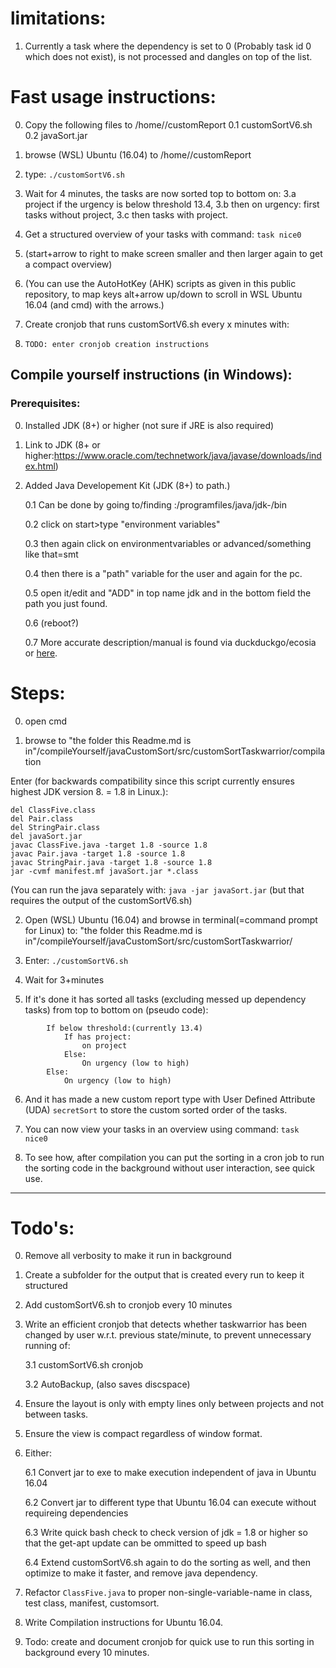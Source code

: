 # limitations:

1. Currently a task where the dependency is set to 0 (Probably task id 0 which does not exist), is not processed and dangles on top of the list. 


# Fast usage instructions:
0. Copy the following files to /home/<username>/customReport
	0.1 customSortV6.sh
	0.2 javaSort.jar
1. browse (WSL) Ubuntu (16.04) to /home/<username>/customReport
2. type:
```./customSortV6.sh```
3. Wait for 4 minutes, the tasks are now sorted top to bottom on: 
	3.a project if the urgency is below threshold 13.4, 
	3.b then on urgency: first tasks without project, 
	3.c then tasks with project.
4. Get a structured overview of your tasks with command: 
```task nice0```

5. (start+arrow to right to make screen smaller and then larger again to get a compact overview)
6. (You can use the AutoHotKey (AHK) scripts as given in this public repository, to map keys alt+arrow up/down to scroll in WSL Ubuntu 16.04 (and cmd) with the arrows.) 
7. Create cronjob that runs customSortV6.sh every x minutes with:
8. ```TODO: enter cronjob creation instructions```

Compile yourself instructions (in Windows):
------------
### Prerequisites: ###

0. Installed JDK (8+) or higher (not sure if JRE is also required)
1. Link to JDK (8+ or higher:https://www.oracle.com/technetwork/java/javase/downloads/index.html)
0. Added Java Developement Kit (JDK (8+) to path.)

	0.1 Can be done by going to/finding <yourharddrive>:/programfiles/java/jdk-<versionnr>/bin
	
	0.2 click on start>type "environment variables" 
	
	0.3 then again click on environmentvariables or advanced/something like that=smt
	
	0.4 then there is a "path" variable for the user and again for the pc. 
	
	0.5 open it/edit and "ADD" in top name jdk and in the bottom field the path you just found.
	
	0.6 (reboot?)
	
	0.7 More accurate description/manual is found via duckduckgo/ecosia or [here](https://kingluddite.com/tools/how-do-i-add-java-to-my-windows-path).
	
	

# Steps:

0. open cmd

1. browse to "the folder this Readme.md is in"/compileYourself/javaCustomSort/src/customSortTaskwarrior/compilation

Enter (for backwards compatibility since this script currently ensures highest JDK version 8. = 1.8 in Linux.):

```
del ClassFive.class
del Pair.class
del StringPair.class
del javaSort.jar
javac ClassFive.java -target 1.8 -source 1.8
javac Pair.java -target 1.8 -source 1.8
javac StringPair.java -target 1.8 -source 1.8
jar -cvmf manifest.mf javaSort.jar *.class
```

(You can run the java separately with: `java -jar javaSort.jar` (but that requires the output of the customSortV6.sh)

2. Open (WSL) Ubuntu (16.04) and browse in terminal(=command prompt for Linux) to: "the folder this Readme.md is in"/compileYourself/javaCustomSort/src/customSortTaskwarrior/

3. Enter: 
`./customSortV6.sh`

4. Wait for 3+minutes

5. If it's done it has sorted all tasks (excluding messed up dependency tasks) from top to bottom on (pseudo code): 
```
	 	If below threshold:(currently 13.4) 
			If has project: 
				on project
			Else:
				On urgency (low to high)
		Else:
			On urgency (low to high)
```
6. And it has made a new custom report type with User Defined Attribute (UDA) `secretSort` to store the custom sorted order of the tasks.

7. You can now view your tasks in an overview using command: 
`task nice0`

8. To see how, after compilation you can put the sorting in a cron job to run the sorting code in the background without user 
interaction, see quick use.

------------
# Todo's:

0. Remove all verbosity to make it run in background

1. Create a subfolder for the output that is created every run to keep it structured

2. Add customSortV6.sh to cronjob every 10 minutes

3. Write an efficient cronjob that detects whether taskwarrior has been changed by user w.r.t. previous state/minute, to prevent 
unnecessary running of:

    3.1 customSortV6.sh cronjob

    3.2 AutoBackup, (also saves discspace)

4. Ensure the layout is only with empty lines only between projects and not between tasks.

5. Ensure the view is compact regardless of window format.

6. Either:

    6.1 Convert jar to exe to make execution independent of java in Ubuntu 16.04

    6.2 Convert jar to different type that Ubuntu 16.04 can execute without requireing dependencies

    6.3 Write quick bash check to check version of jdk = 1.8 or higher so that the get-apt update can be ommitted to speed up bash

    6.4 Extend customSortV6.sh again to do the sorting as well, and then optimize to make it faster, and remove java dependency.

7. Refactor `ClassFive.java` to proper non-single-variable-name in class, test class, manifest, customsort.

8. Write Compilation instructions for Ubuntu 16.04.

9. Todo: create and document cronjob for quick use to run this sorting in background every 10 minutes.

